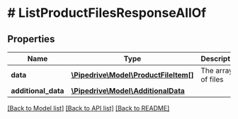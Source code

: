 # # ListProductFilesResponseAllOf

## Properties

Name | Type | Description | Notes
------------ | ------------- | ------------- | -------------
**data** | [**\Pipedrive\Model\ProductFileItem[]**](ProductFileItem.md) | The array of files | [optional]
**additional_data** | [**\Pipedrive\Model\AdditionalData**](AdditionalData.md) |  | [optional]

[[Back to Model list]](../../README.md#models) [[Back to API list]](../../README.md#endpoints) [[Back to README]](../../README.md)
